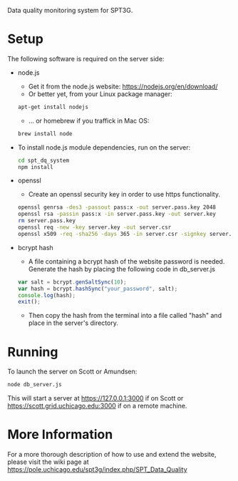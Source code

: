 Data quality monitoring system for SPT3G.

# Setup
The following software is required on the server side:
* node.js
  * Get it from the node.js website: https://nodejs.org/en/download/
  * Or better yet, from your Linux package manager:
  ```bash
  apt-get install nodejs
  ```
  * ... or homebrew if you traffick in Mac OS:
  ```bash
  brew install node
  ```

* To install node.js module dependencies, run on the server:
  ```bash
  cd spt_dq_system
  npm install
  ```
* openssl
  * Create an openssl security key in order to use https functionality.
  ```bash
  openssl genrsa -des3 -passout pass:x -out server.pass.key 2048
  openssl rsa -passin pass:x -in server.pass.key -out server.key
  rm server.pass.key
  openssl req -new -key server.key -out server.csr
  openssl x509 -req -sha256 -days 365 -in server.csr -signkey server.key -out server.crt
  ```

* bcrypt hash
  * A file containing a bcrypt hash of the website password is needed. Generate the hash by placing the following code in db_server.js
  ```javascript
  var salt = bcrypt.genSaltSync(10);
  var hash = bcrypt.hashSync("your_password", salt);
  console.log(hash);
  exit();
  ```
  * Then copy the hash from the terminal into a file called "hash" and place in the server's directory.

# Running

To launch the server on Scott or Amundsen:
```bash
node db_server.js
```
This will start a server at https://127.0.0.1:3000 if on Scott or https://scott.grid.uchicago.edu:3000 if on a remote machine.

# More Information
For a more thorough description of how to use and extend the website, please visit the wiki page at https://pole.uchicago.edu/spt3g/index.php/SPT_Data_Quality
